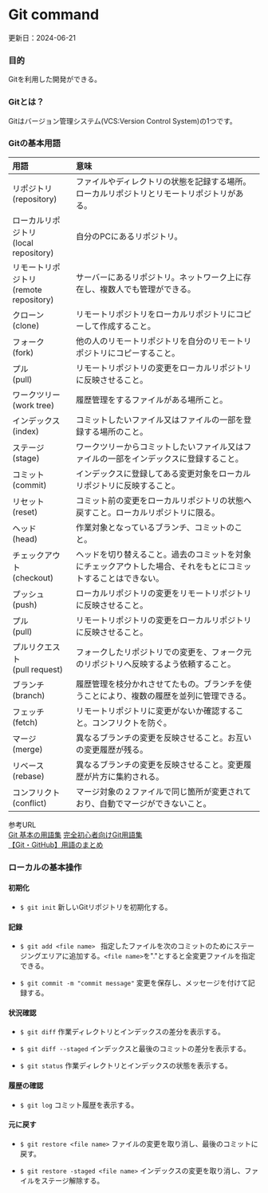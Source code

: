 # Git command
更新日：2024-06-21

### 目的
Gitを利用した開発ができる。

### Gitとは？
Gitはバージョン管理システム(VCS:Version Control System)の1つです。

### Gitの基本用語
|用語|意味|
|:--|:--|
|リポジトリ<br>(repository)|ファイルやディレクトリの状態を記録する場所。ローカルリポジトリとリモートリポジトリがある。|
|ローカルリポジトリ<br>(local repository)|自分のPCにあるリポジトリ。|
|リモートリポジトリ<br>(remote repository)|サーバーにあるリポジトリ。ネットワーク上に存在し、複数人でも管理ができる。|
|クローン<br>(clone)|リモートリポジトリをローカルリポジトリにコピーして作成すること。|
|フォーク<br>(fork)|他の人のリモートリポジトリを自分のリモートリポジトリにコピーすること。|
|プル<br>(pull)|リモートリポジトリの変更をローカルリポジトリに反映させること。|
|ワークツリー<br>(work tree)|履歴管理をするファイルがある場所こと。|
|インデックス<br>(index)|コミットしたいファイル又はファイルの一部を登録する場所のこと。|
|ステージ<br>(stage)|ワークツリーからコミットしたいファイル又はファイルの一部をインデックスに登録すること。|
|コミット<br>(commit)|インデックスに登録してある変更対象をローカルリポジトリに反映すること。|
|リセット<br>(reset)|コミット前の変更をローカルリポジトリの状態へ戻すこと。ローカルリポジトリに限る。|
|ヘッド<br>(head)|作業対象となっているブランチ、コミットのこと。|
|チェックアウト<br>(checkout)|ヘッドを切り替えること。過去のコミットを対象にチェックアウトした場合、それをもとにコミットすることはできない。|
|プッシュ<br>(push)|ローカルリポジトリの変更をリモートリポジトリに反映させること。|
|プル<br>(pull)|リモートリポジトリの変更をローカルリポジトリに反映させること。|
|プルリクエスト<br>(pull request)|フォークしたリポジトリでの変更を、フォーク元のリポジトリへ反映するよう依頼すること。|
|ブランチ<br>(branch)|履歴管理を枝分かれさせてたもの。ブランチを使うことにより、複数の履歴を並列に管理できる。|
|フェッチ<br>(fetch)|リモートリポジトリに変更がないか確認すること。コンフリクトを防ぐ。|
|マージ<br>(merge)|異なるブランチの変更を反映させること。お互いの変更履歴が残る。|
|リベース<br>(rebase)|異なるブランチの変更を反映させること。変更履歴が片方に集約される。|
|コンフリクト<br>(conflict)|マージ対象の２ファイルで同じ箇所が変更されており、自動でマージができないこと。|

参考URL<br>
[Git 基本の用語集](https://qiita.com/toshi_um/items/72c9d929a600323b2e77)
[完全初心者向けGit用語集](https://qiita.com/shinshingodmt/items/637cf9e5c6660509c460)   
[【Git・GitHub】用語のまとめ](https://zenn.dev/miya_akari/articles/13c718afa783fe)   

### ローカルの基本操作
 #### 初期化
 - ```$ git init```
 新しいGitリポジトリを初期化する。

 #### 記録
 - ```$ git add <file name> ```
    指定したファイルを次のコミットのためにステージングエリアに追加する。```<file name>```を"."とすると全変更ファイルを指定できる。

 - ```$ git commit -m "commit message"```
変更を保存し、メッセージを付けて記録する。

 #### 状況確認
 - ```$ git diff```
 作業ディレクトリとインデックスの差分を表示する。

 - ```$ git diff --staged```
 インデックスと最後のコミットの差分を表示する。

 - ```$ git status```
 作業ディレクトリとインデックスの状態を表示する。

 #### 履歴の確認
 - ```$ git log```
 コミット履歴を表示する。

 #### 元に戻す
 - ```$ git restore <file name>```
 ファイルの変更を取り消し、最後のコミットに戻す。

 - ```$ git restore -staged <file name>```
 インデックスの変更を取り消し、ファイルをステージ解除する。
